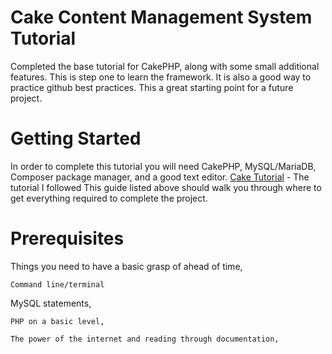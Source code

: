 # Cake Content Management System Tutorial
Completed the base tutorial for CakePHP, along with some small additional features. This is step one to learn the framework. It is also a good way to practice github best practices. This a great starting point for a future project.

# Getting Started
In order to complete this tutorial you will need CakePHP, MySQL/MariaDB, Composer package manager, and a good text editor.
[Cake Tutorial](https://book.cakephp.org/3.0/en/tutorials-and-examples/cms/installation.html) - The tutorial I followed
This guide listed above should walk you through where to get everything required to complete the project.

# Prerequisites
Things you need to have a basic grasp of ahead of time,
```
Command line/terminal
```
MySQL statements,
```
PHP on a basic level,
```
```
The power of the internet and reading through documentation,
```
